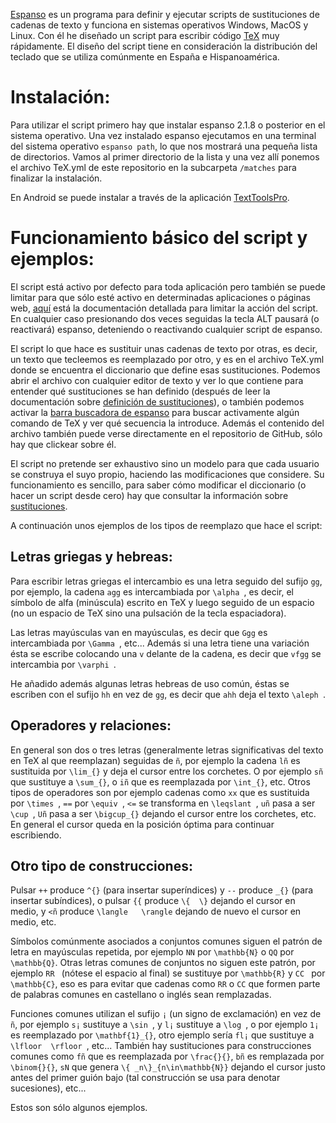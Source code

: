 [Espanso](https://espanso.org/) es un programa para definir y ejecutar scripts de sustituciones de cadenas de texto y funciona en sistemas operativos Windows, MacOS y Linux. Con él he diseñado un script para escribir código [TeX](https://es.wikipedia.org/wiki/TeX) muy rápidamente. El diseño del script tiene en consideración la distribución del teclado que se utiliza comúnmente en España e Hispanoamérica.

# Instalación:

Para utilizar el script primero hay que instalar espanso 2.1.8 o posterior en el sistema operativo. Una vez instalado espanso ejecutamos en una terminal del sistema operativo `espanso path`, lo que nos mostrará una pequeña lista de directorios. Vamos al primer directorio de la lista y una vez allí ponemos el archivo TeX.yml de este repositorio en la subcarpeta `/matches` para finalizar la instalación.

En Android se puede instalar a través de la aplicación [TextToolsPro](https://github.com/lochidev/TextToolsPro).

# Funcionamiento básico del script y ejemplos:

El script está activo por defecto para toda aplicación pero también se puede limitar para que sólo esté activo en determinadas aplicaciones o páginas web, [aquí](https://espanso.org/docs/configuration/app-specific-configurations/) está la documentación detallada para limitar la acción del script. En cualquier caso presionando dos veces seguidas la tecla ALT pausará (o reactivará) espanso, deteniendo o reactivando cualquier script de espanso.

El script lo que hace es sustituir unas cadenas de texto por otras, es decir, un texto que tecleemos es reemplazado por otro, y es en el archivo TeX.yml donde se encuentra el diccionario que define esas sustituciones. Podemos abrir el archivo con cualquier editor de texto y ver lo que contiene para entender qué sustituciones se han definido (después de leer la documentación sobre [definición de sustituciones](https://espanso.org/docs/matches/basics/#static-matches)), o también podemos activar la [barra buscadora de espanso](https://espanso.org/docs/configuration/options/#customizing-the-search-bar) para buscar activamente algún comando de TeX y ver qué secuencia la introduce. Además el contenido del archivo también puede verse directamente en el repositorio de GitHub, sólo hay que clickear sobre él.

El script no pretende ser exhaustivo sino un modelo para que cada usuario se construya el suyo propio, haciendo las modificaciones que considere. Su funcionamiento es sencillo, para saber cómo modificar el diccionario (o hacer un script desde cero) hay que consultar la información sobre [sustituciones](https://espanso.org/docs/matches/basics/).

A continuación unos ejemplos de los tipos de reemplazo que hace el script:

## Letras griegas y hebreas:

Para escribir letras griegas el intercambio es una letra seguido del sufijo `gg`, por ejemplo, la cadena `agg` es intercambiada por `\alpha `, es decir, el símbolo de alfa (minúscula) escrito en TeX y luego seguido de un espacio (no un espacio de TeX sino una pulsación de la tecla espaciadora).

Las letras mayúsculas van en mayúsculas, es decir que `Ggg` es intercambiada por `\Gamma `, etc... Además si una letra tiene una variación ésta se escribe colocando una `v` delante de la cadena, es decir que `vfgg` se intercambia por `\varphi `.

He añadido además algunas letras hebreas de uso común, éstas se escriben con el sufijo `hh` en vez de `gg`, es decir que `ahh` deja el texto `\aleph `.

## Operadores y relaciones:

En general son dos o tres letras (generalmente letras significativas del texto en TeX al que reemplazan) seguidas de `ñ`, por ejemplo la cadena `lñ` es sustituida por `\lim_{}` y deja el cursor entre los corchetes. O por ejemplo `sñ` que sustituye a `\sum_{}`, o `iñ` que es reemplazada por `\int_{}`, etc. Otros tipos de operadores son por ejemplo cadenas como `xx` que es sustituida por `\times `, `==` por `\equiv `, `<=` se transforma en `\leqslant `, `uñ` pasa a ser `\cup `, `Uñ` pasa a ser `\bigcup_{}` dejando el cursor entre los corchetes, etc. En general el cursor queda en la posición óptima para continuar escribiendo.

## Otro tipo de construcciones:

Pulsar `++` produce `^{}` (para insertar superíndices) y `--` produce `_{}` (para insertar subíndices), o pulsar `{{` produce `\{  \}` dejando el cursor en medio, y `<ñ` produce `\langle   \rangle` dejando de nuevo el cursor en medio, etc.

Símbolos comúnmente asociados a conjuntos comunes siguen el patrón de letra en mayúsculas repetida, por ejemplo `NN` por `\mathbb{N}` o `QQ` por `\mathbb{Q}`. Otras letras comunes de conjuntos no siguen este patrón, por ejemplo `RR ` (nótese el espacio al final) se sustituye por `\mathbb{R}` y `CC ` por `\mathbb{C}`, eso es para evitar que cadenas como `RR` o `CC` que formen parte de palabras comunes en castellano o inglés sean remplazadas.

Funciones comunes utilizan el sufijo `¡` (un signo de exclamación) en vez de `ñ`, por ejemplo `s¡` sustituye a `\sin `, y `l¡` sustituye a `\log `, o por ejemplo `1¡` es reemplazado por `\mathbf{1}_{}`, otro ejemplo sería `fl¡` que sustituye a `\lfloor  \rfloor `, etc... También hay sustituciones para construcciones comunes como `fñ` que es reemplazada por `\frac{}{}`, `bñ` es remplazada por `\binom{}{}`, `sN` que genera `\{ _n\}_{n\in\mathbb{N}}` dejando el cursor justo antes del primer guión bajo (tal construcción se usa para denotar sucesiones), etc...

Estos son sólo algunos ejemplos.
